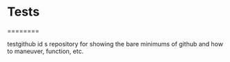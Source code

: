 # Tests
========

testgithub id s repository for showing the bare minimums of github and how to maneuver, function, etc.


